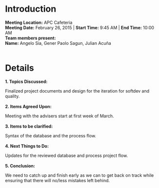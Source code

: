 # Introduction #

**Meeting Location:** APC Cafeteria<br>
<b>Meeting Date:</b> February 26, 2015   | <b>Start Time:</b> 9:45 AM   | <b>End Time:</b> 10:00 AM<br>
<b>Team members present:</b><br>
<b>Name:</b> Angelo Sia, Gener Paolo Sagun, Julian Acuña<br>
<br>
<h1>Details</h1>

<b>1. Topics Discussed:</b>

Finalized project documents and design for the iteration for softdev and quality.<br>
<br>
<b>2. Items Agreed Upon:</b>

Meeting with the advisers start at first week of March.<br>
<br>
<b>3. Items to be clarified:</b>

Syntax of the database and the process flow.<br>
<br>
<b>4. Next Things to Do:</b>

Updates for the reviewed database and process project flow.<br>
<br>
<b>5. Conclusion:</b>

We need to catch up and finish early as we can to get back on track while ensuring that there will no/less mistakes left behind.